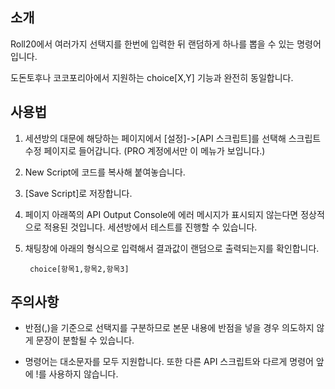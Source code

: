 ## 소개

Roll20에서 여러가지 선택지를 한번에 입력한 뒤 랜덤하게 하나를 뽑을 수 있는 명령어입니다.

도돈토후나 코코포리아에서 지원하는 choice[X,Y] 기능과 완전히 동일합니다.
  
## 사용법
1. 세션방의 대문에 해당하는 페이지에서 [설정]->[API 스크립트]를 선택해 스크립트 수정 페이지로 들어갑니다. (PRO 계정에서만 이 메뉴가 보입니다.)
2. New Script에 코드를 복사해 붙여놓습니다.
3. [Save Script]로 저장합니다. 
4. 페이지 아래쪽의 API Output Console에 에러 메시지가 표시되지 않는다면 정상적으로 적용된 것입니다. 세션방에서 테스트를 진행할 수 있습니다.
5. 채팅창에 아래의 형식으로 입력해서 결과값이 랜덤으로 출력되는지를 확인합니다.
	
		choice[항목1,항목2,항목3]
		
## 주의사항

- 반점(,)을 기준으로 선택지를 구분하므로 본문 내용에 반점을 넣을 경우 의도하지 않게 문장이 분할될 수 있습니다.

- 명령어는 대소문자를 모두 지원합니다. 또한 다른 API 스크립트와 다르게 명령어 앞에 !를 사용하지 않습니다.